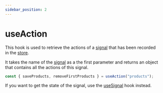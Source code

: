 ```yaml
---
sidebar_position: 2
---
```


# useAction

This hook is used to retrieve the actions of a [signal](/docs/guide/signals.md) that has been recorded in the [store](/docs/guide/store.md).

It takes the name of the [signal](/docs/guide/signals.md) as a the first parameter and returns an object that contains all the actions of this signal.

```js
const { saveProducts, removeFirstProducts } = useAction("products");
```

If you want to get the state of the signal, use the [useSignal](/docs/guide/hooks/useSignal.md.md) hook instead.
